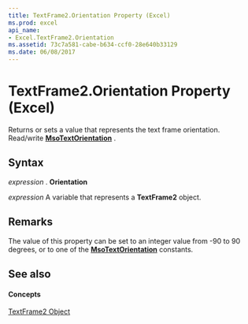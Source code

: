 ```yaml
---
title: TextFrame2.Orientation Property (Excel)
ms.prod: excel
api_name:
- Excel.TextFrame2.Orientation
ms.assetid: 73c7a581-cabe-b634-ccf0-28e640b33129
ms.date: 06/08/2017
---
```



# TextFrame2.Orientation Property (Excel)

Returns or sets a value that represents the text frame orientation. Read/write **[MsoTextOrientation](http://msdn.microsoft.com/library/7e8d0e06-14dd-3ea1-a2e4-50375919517f%28Office.15%29.aspx)** .


## Syntax

 _expression_ . **Orientation**

 _expression_ A variable that represents a **TextFrame2** object.


## Remarks

The value of this property can be set to an integer value from -90 to 90 degrees, or to one of the **[MsoTextOrientation](http://msdn.microsoft.com/library/7e8d0e06-14dd-3ea1-a2e4-50375919517f%28Office.15%29.aspx)** constants.


## See also


#### Concepts


[TextFrame2 Object](textframe2-object-excel.md)

